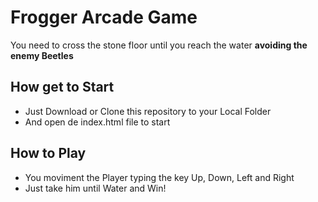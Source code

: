 # Frogger Arcade Game
You need to cross the stone floor until you reach the water **avoiding the enemy Beetles**

## How get to Start
* Just Download or Clone this repository to your Local Folder
* And open de index.html file to start

## How to Play
* You moviment the Player typing the key Up, Down, Left and Right
* Just take him until Water and Win!

